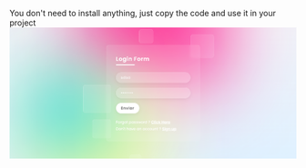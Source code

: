 You don't need to install anything, just copy the code and use it in your project
![Preview](images/preview.png)
